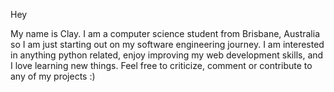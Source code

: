 Hey

My name is Clay. I am a computer science student from Brisbane, Australia so I am just starting out on my software engineering journey. I am interested in anything python related,
enjoy improving my web development skills, and I love learning new things. Feel free to criticize, comment or contribute to any of my projects :)

